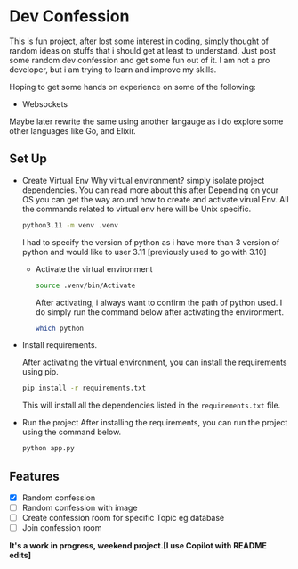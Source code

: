 # Dev Confession

This is fun project, after lost some interest in coding, simply thought of random ideas on stuffs that i should get at least to understand. Just post some random dev confession and get some fun out of it. I am not a pro developer, but i am trying to learn and improve my skills.

Hoping to get some hands on experience on some of the following:

- Websockets

Maybe later rewrite the same using another langauge as i do explore some other languages like Go, and Elixir.

## Set Up

- Create Virtual Env
  Why virtual environment? simply isolate project dependencies. You can read more about this after
  Depending on your OS you can get the way around how to create and activate virual Env. All the commands related to virtual env here will be Unix specific.

    ```bash
    python3.11 -m venv .venv
    ```

  I had to specify the version of python as i have more than 3 version of python and would like to user 3.11 [previously used to go with 3.10]

  - Activate the virtual environment

    ```bash
    source .venv/bin/Activate
    ```

    After activating, i always want to confirm the path of python used. I do simply run the command below after activating the environment.

    ```bash
    which python
    ```

- Install requirements.

  After activating the virtual environment, you can install the requirements using pip.

    ```bash
    pip install -r requirements.txt
    ```

  This will install all the dependencies listed in the `requirements.txt` file.

- Run the project
  After installing the requirements, you can run the project using the command below.

    ```bash
    python app.py
    ```

## Features

- [x] Random confession
- [ ] Random confession with image
- [ ] Create confession room for specific Topic eg database
- [ ] Join confession room

__It's a work in progress, weekend project.[I use Copilot with README edits]__
